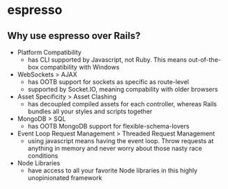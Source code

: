 # espresso

## Why use espresso over Rails?
- Platform Compatibility
	- has CLI supported by Javascript, not Ruby. This means out-of-the-box compatibility with Windows
- WebSockets > AJAX
	- has OOTB support for sockets as specific as route-level
	- supported by Socket.IO, meaning compability with older browsers
- Asset Specificity > Asset Clashing
	- has decoupled compiled assets for each controller, whereas Rails bundles all your styles and scripts together
- MongoDB > SQL
	- has OOTB MongoDB support for flexible-schema-lovers
- Event Loop Request Management > Threaded Request Management
	- using javascript means having the event loop. Throw requests at anything in memory and never worry about those nasty race conditions
- Node Libraries
	- have access to all your favorite Node libraries in this highly unopinionated framework